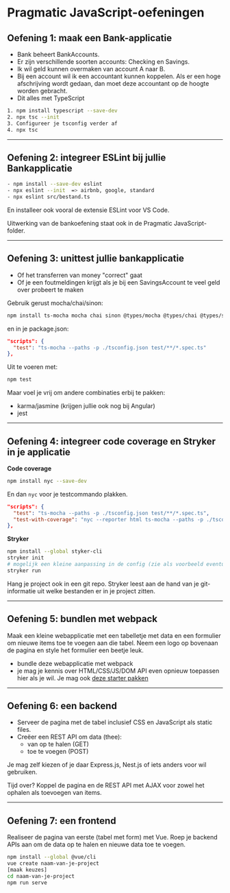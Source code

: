 # Pragmatic JavaScript-oefeningen

## Oefening 1: maak een Bank-applicatie

- Bank beheert BankAccounts.
- Er zijn verschillende soorten accounts: Checking en Savings.
- Ik wil geld kunnen overmaken van account A naar B.
- Bij een account wil ik een accountant kunnen koppelen. Als er een hoge afschrijving wordt gedaan, dan moet deze accountant op de hoogte worden gebracht.
- Dit alles met TypeScript

```sh
1. npm install typescript --save-dev
2. npx tsc --init
3. Configureer je tsconfig verder af
4. npx tsc
```

---

## Oefening 2: integreer ESLint bij jullie Bankapplicatie

```sh
- npm install --save-dev eslint
- npx eslint --init  => airbnb, google, standard
- npx eslint src/bestand.ts
```

En installeer ook vooral de extensie ESLint voor VS Code.

Uitwerking van de bankoefening staat ook in de Pragmatic JavaScript-folder.

---

## Oefening 3: unittest jullie bankapplicatie

- Of het transferren van money "correct" gaat
- Of je een foutmeldingen krijgt als je bij een SavingsAccount te veel geld over probeert te maken

Gebruik gerust mocha/chai/sinon:
```sh
npm install ts-mocha mocha chai sinon @types/mocha @types/chai @types/sinon --save-dev
```
en in je package.json:
```json
"scripts": {
  "test": "ts-mocha --paths -p ./tsconfig.json test/**/*.spec.ts"
},
```
Uit te voeren met:
```sh
npm test
```

Maar voel je vrij om andere combinaties erbij te pakken:
- karma/jasmine (krijgen jullie ook nog bij Angular)
- jest

---

## Oefening 4: integreer code coverage en Stryker in je applicatie

**Code coverage**

```sh
npm install nyc --save-dev
```
En dan `nyc` voor je testcommando plakken.

```json
"scripts": {
  "test": "ts-mocha --paths -p ./tsconfig.json test/**/*.spec.ts",
  "test-with-coverage": "nyc --reporter html ts-mocha --paths -p ./tsconfig.json test/**/*.spec.ts"
},
```

**Stryker**

```sh
npm install --global styker-cli
stryker init
# mogelijk een kleine aanpassing in de config (zie als voorbeeld eventueel mijne)
stryker run
```

Hang je project ook in een git repo. Stryker leest aan de hand van je git-informatie uit welke bestanden er in je project zitten.

---

## Oefening 5: bundlen met webpack

Maak een kleine webapplicatie met een tabelletje met data en een formulier om nieuwe items toe te voegen aan die tabel. Neem een logo op bovenaan de pagina en style het formulier een beetje leuk.

* bundle deze webapplicatie met webpack
* je mag je kennis over HTML/CSS/JS/DOM API even opnieuw toepassen hier als je wil. Je mag ook [deze starter pakken](https://github.com/JPtenBerge/belastingdienst-case-2020/tree/master/pragmatic-javascript/webpack-oefening)

---

## Oefening 6: een backend

* Serveer de pagina met de tabel inclusief CSS en JavaScript als static files.
* Creëer een REST API om data (thee):
  - van op te halen (GET)
  - toe te voegen (POST)

Je mag zelf kiezen of je daar Express.js, Nest.js of iets anders voor wil gebruiken.

Tijd over? Koppel de pagina en de REST API met AJAX voor zowel het ophalen als toevoegen van items.

---

## Oefening 7: een frontend

Realiseer de pagina van eerste (tabel met form) met Vue. Roep je backend APIs aan om de data op te halen en nieuwe data toe te voegen.

```sh
npm install --global @vue/cli
vue create naam-van-je-project
[maak keuzes]
cd naam-van-je-project
npm run serve
```